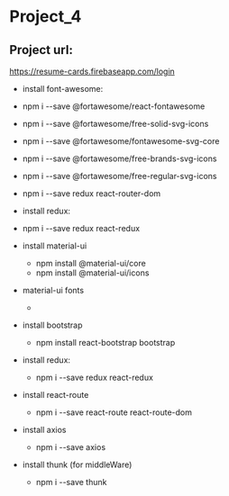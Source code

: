 # Project_4

## Project url:
https://resume-cards.firebaseapp.com/login

* install font-awesome:
 * npm i --save @fortawesome/react-fontawesome
 * npm i --save @fortawesome/free-solid-svg-icons
 * npm i --save @fortawesome/fontawesome-svg-core
 * npm i --save @fortawesome/free-brands-svg-icons
 * npm i --save @fortawesome/free-regular-svg-icons
 * npm i --save redux react-router-dom

* install redux:
 * npm i --save redux react-redux

* install material-ui
  * npm install @material-ui/core
  * npm install @material-ui/icons
* material-ui fonts
  * <link rel="stylesheet" href="https://fonts.googleapis.com/icon?family=Material+Icons" />
* install bootstrap
  * npm install react-bootstrap bootstrap

* install redux:
  * npm i --save redux react-redux

* install react-route
  * npm i --save react-route react-route-dom

* install axios
  * npm i --save axios

* install thunk (for middleWare)
  * npm i --save thunk



